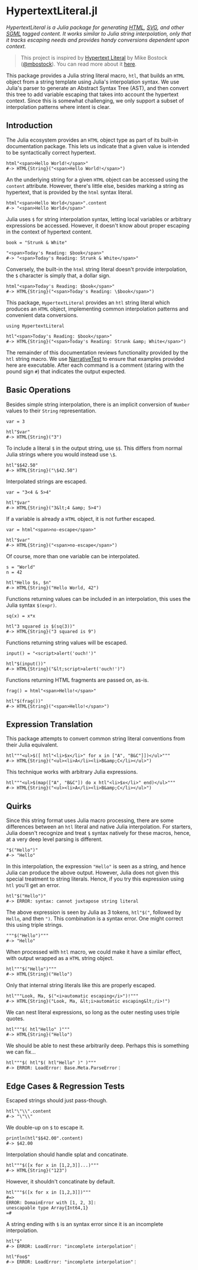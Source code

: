 # HypertextLiteral.jl

*HypertextLiteral is a Julia package for generating [HTML][html],
[SVG][svg], and other [SGML][sgml] tagged content. It works similar to
Julia string interpolation, only that it tracks escaping needs and
provides handy conversions dependent upon context.*

> This project is inspired by [Hypertext Literal][htl] by Mike Bostock
> ([@mbostock][@mbostock]). You can read more about it
> [here][observablehq].

This package provides a Julia string literal macro, `htl`, that builds
an `HTML` object from a string template using Julia's interpolation
syntax. We use Julia's parser to generate an Abstract Syntax Tree (AST),
and then convert this tree to add variable escaping that takes into
account the hypertext context. Since this is somewhat challenging, we
only support a subset of interpolation patterns where intent is clear.

## Introduction

The Julia ecosystem provides an `HTML` object type as part of its
built-in documentation package. This lets us indicate that a given
value is intended to be syntactically correct hypertext.

    html"<span>Hello World!</span>"
    #-> HTML{String}("<span>Hello World!</span>")

An the underlying string for a given `HTML` object can be accessed using
the `content` attribute. However, there's little else, besides marking a
string as hypertext, that is provided by the `html` syntax literal.

    html"<span>Hello World</span>".content
    #-> "<span>Hello World</span>"

Julia uses `$` for string interpolation syntax, letting local variables
or arbitrary expressions be accessed. However, it doesn't know about
proper escaping in the context of hypertext content.

    book = "Strunk & White"

    "<span>Today's Reading: $book</span>"
    #-> "<span>Today's Reading: Strunk & White</span>"

Conversely, the built-in the `html` string literal doesn't provide
interpolation, the `$` character is simply that, a dollar sign.

    html"<span>Today's Reading: $book</span>"
    #-> HTML{String}("<span>Today's Reading: \$book</span>")

This package, `HypertextLiteral` provides an `htl` string literal which
produces an `HTML` object, implementing common interpolation patterns
and convenient data conversions.

    using HypertextLiteral

    htl"<span>Today's Reading: $book</span>"
    #-> HTML{String}("<span>Today's Reading: Strunk &amp; White</span>")

The remainder of this documentation reviews functionality provided by
the `htl` string macro. We use [NarrativeTest][nt] to ensure that
examples provided here are executable. After each command is a comment
(staring with the pound sign `#`) that indicates the output expected.

## Basic Operations

Besides simple string interpolation, there is an implicit conversion of
`Number` values to their `String` representation.

    var = 3

    htl"$var"
    #-> HTML{String}("3")

To include a literal `$` in the output string, use `$$`. This differs
from normal Julia strings where you would instead use `\$`.

    htl"$$42.50"
    #-> HTML{String}("\$42.50")

Interpolated strings are escaped.

    var = "3<4 & 5>4"

    htl"$var"
    #-> HTML{String}("3&lt;4 &amp; 5>4")

If a variable is already a `HTML` object, it is not further escaped.

    var = html"<span>no-escape</span>"

    htl"$var"
    #-> HTML{String}("<span>no-escape</span>")

Of course, more than one variable can be interpolated.

    s = "World"
    n = 42

    htl"Hello $s, $n"
    #-> HTML{String}("Hello World, 42")

Functions returning values can be included in an interpolation, this
uses the Julia syntax `$(expr)`.

    sq(x) = x*x

    htl"3 squared is $(sq(3))"
    #-> HTML{String}("3 squared is 9")

Functions returning string values will be escaped.

    input() = "<script>alert('ouch!')"

    htl"$(input())"
    #-> HTML{String}("&lt;script>alert('ouch!')")

Functions returning HTML fragments are passed on, as-is.

    frag() = html"<span>Hello!</span>"

    htl"$(frag())"
    #-> HTML{String}("<span>Hello!</span>")

## Expression Translation

This package attempts to convert common string literal conventions from
their Julia equivalent.

    htl"""<ul>$([ htl"<li>$x</li>" for x in ["A", "B&C"]])</ul>"""
    #-> HTML{String}("<ul><li>A</li><li>B&amp;C</li></ul>")

This technique works with arbitrary Julia expressions.

    htl"""<ul>$(map(["A", "B&C"]) do x htl"<li>$x</li>" end)</ul>"""
    #-> HTML{String}("<ul><li>A</li><li>B&amp;C</li></ul>")

## Quirks

Since this string format uses Julia macro processing, there are some
differences between an `htl` literal and native Julia interpolation.
For starters, Julia doesn't recognize and treat `$` syntax natively for
these macros, hence, at a very deep level parsing is different.

    "$("Hello")"
    #-> "Hello"

In this interpolation, the expression `"Hello"` is seen as a string,
and hence Julia can produce the above output. However, Julia does not
given this special treatment to string literals. Hence, if you try this
expression using `htl` you'll get an error.

    htl"$("Hello")"
    #-> ERROR: syntax: cannot juxtapose string literal

The above expression is seen by Julia as 3 tokens, `htl"$("`, followed
by `Hello`, and then `")`. This combination is a syntax error. One might
correct this using triple strings.

    """$("Hello")"""
    #-> "Hello"

When processed with `htl` macro, we could make it have a similar effect,
with output wrapped as a `HTML` string object.

    htl"""$("Hello")"""
    #-> HTML{String}("Hello")

Only that internal string literals like this are properly escaped.

    htl"""Look, Ma, $("<i>automatic escaping</i>")!"""
    #-> HTML{String}("Look, Ma, &lt;i>automatic escaping&lt;/i>!")

We can nest literal expressions, so long as the outer nesting uses
triple quotes.

    htl"""$( htl"Hello" )"""
    #-> HTML{String}("Hello")

We should be able to nest these arbitrarily deep. Perhaps this is
something we can fix...

    htl"""$( htl"$( htl"Hello" )" )"""
    #-> ERROR: LoadError: Base.Meta.ParseError⋮

## Edge Cases & Regression Tests

Escaped strings should just pass-though.

    htl"\"\\".content
    #-> "\"\\"

We double-up on `$` to escape it.

    println(htl"$$42.00".content)
    #-> $42.00

Interpolation should handle splat and concatinate.

    htl"""$([x for x in [1,2,3]]...)"""
    #-> HTML{String}("123")

However, it shouldn't concatinate by default.

    htl"""$([x for x in [1,2,3]])"""
    #=>
    ERROR: DomainError with [1, 2, 3]:
    unescapable type Array{Int64,1}
    =#

A string ending with `$` is an syntax error since it is an incomplete
interpolation.

    htl"$"
    #-> ERROR: LoadError: "incomplete interpolation"⋮

    htl"Foo$"
    #-> ERROR: LoadError: "incomplete interpolation"⋮

[nt]: https://github.com/rbt-lang/NarrativeTest.jl
[htl]: https://github.com/observablehq/htl
[@mbostock]: https://github.com/mbostock
[@mattt]: https://github.com/mattt
[names]: https://github.com/NSHipster/HypertextLiteral
[observablehq]: https://observablehq.com/@observablehq/htl
[xml entities]: https://en.wikipedia.org/wiki/List_of_XML_and_HTML_character_entity_references
[named character references]: https://html.spec.whatwg.org/multipage/named-characters.html#named-character-references
[xml]: https://en.wikipedia.org/wiki/XML
[sgml]: https://en.wikipedia.org/wiki/Standard_Generalized_Markup_Language
[svg]: https://en.wikipedia.org/wiki/Scalable_Vector_Graphics
[html]: https://en.wikipedia.org/wiki/HTML
